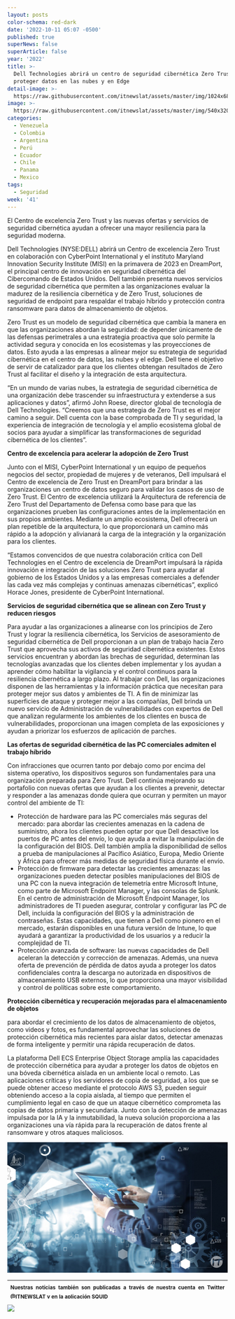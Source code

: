 ```yaml
---
layout: posts
color-schema: red-dark
date: '2022-10-11 05:07 -0500'
published: true
superNews: false
superArticle: false
year: '2022'
title: >-
  Dell Technologies abrirá un centro de seguridad cibernética Zero Trust para
  proteger datos en las nubes y en Edge
detail-image: >-
  https://raw.githubusercontent.com/itnewslat/assets/master/img/1024x680/nuevo-manejo-de-table-g.jpg
image: >-
  https://raw.githubusercontent.com/itnewslat/assets/master/img/540x320/nuevo-manejo-de-table-p.jpg
categories:
  - Venezuela
  - Colombia
  - Argentina
  - Perú
  - Ecuador
  - Chile
  - Panama
  - Mexico
tags:
  - Seguridad
week: '41'
---
```

El Centro de excelencia Zero Trust y las nuevas ofertas y servicios de seguridad cibernética ayudan a ofrecer una mayor resiliencia para la seguridad moderna.

Dell Technologies (NYSE:DELL) abrirá un Centro de excelencia Zero Trust en colaboración con CyberPoint International y el instituto Maryland Innovation Security Institute (MISI) en la primavera de 2023 en DreamPort, el principal centro de innovación en seguridad cibernética del Cibercomando de Estados Unidos. Dell también presenta nuevos servicios de seguridad cibernética que permiten a las organizaciones evaluar la madurez de la resiliencia cibernética y de Zero Trust, soluciones de seguridad de endpoint para respaldar el trabajo híbrido y protección contra ransomware para datos de almacenamiento de objetos.

Zero Trust es un modelo de seguridad cibernética que cambia la manera en que las organizaciones abordan la seguridad: de depender únicamente de las defensas perimetrales a una estrategia proactiva que solo permite la actividad segura y conocida en los ecosistemas y las proyecciones de datos. Esto ayuda a las empresas a alinear mejor su estrategia de seguridad cibernética en el centro de datos, las nubes y el edge. Dell tiene el objetivo de servir de catalizador para que los clientes obtengan resultados de Zero Trust al facilitar el diseño y la integración de esta arquitectura.  

“En un mundo de varias nubes, la estrategia de seguridad cibernética de una organización debe trascender su infraestructura y extenderse a sus aplicaciones y datos”, afirmó John Roese, director global de tecnología de Dell Technologies. “Creemos que una estrategia de Zero Trust es el mejor camino a seguir. Dell cuenta con la base comprobada de TI y seguridad, la experiencia de integración de tecnología y el amplio ecosistema global de socios para ayudar a simplificar las transformaciones de seguridad cibernética de los clientes”. 

**Centro de excelencia para acelerar la adopción de Zero Trust**

Junto con el MISI, CyberPoint International y un equipo de pequeños negocios del sector, propiedad de mujeres y de veteranos, Dell impulsará el Centro de excelencia de Zero Trust en DreamPort para brindar a las organizaciones un centro de datos seguro para validar los casos de uso de Zero Trust. El Centro de excelencia utilizará la Arquitectura de referencia de Zero Trust del Departamento de Defensa como base para que las organizaciones prueben las configuraciones antes de la implementación en sus propios ambientes. Mediante un amplio ecosistema, Dell ofrecerá un plan repetible de la arquitectura, lo que proporcionará un camino más rápido a la adopción y alivianará la carga de la integración y la organización para los clientes. 

“Estamos convencidos de que nuestra colaboración crítica con Dell Technologies en el Centro de excelencia de DreamPort impulsará la rápida innovación e integración de las soluciones Zero Trust para ayudar al gobierno de los Estados Unidos y a las empresas comerciales a defender las cada vez más complejas y continuas amenazas cibernéticas”, explicó Horace Jones, presidente de CyberPoint International. 

**Servicios de seguridad cibernética que se alinean con Zero Trust y reducen riesgos**

Para ayudar a las organizaciones a alinearse con los principios de Zero Trust y lograr la resiliencia cibernética, los Servicios de asesoramiento de seguridad cibernética de Dell proporcionan a un plan de trabajo hacia Zero Trust que aprovecha sus activos de seguridad cibernética existentes. Estos servicios encuentran y abordan las brechas de seguridad, determinan las tecnologías avanzadas que los clientes deben implementar y los ayudan a aprender cómo habilitar la vigilancia y el control continuos para la resiliencia cibernética a largo plazo. Al trabajar con Dell, las organizaciones disponen de las herramientas y la información práctica que necesitan para proteger mejor sus datos y ambientes de TI. 
A fin de minimizar las superficies de ataque y proteger mejor a las compañías, Dell brinda un nuevo servicio de Administración de vulnerabilidades con expertos de Dell que analizan regularmente los ambientes de los clientes en busca de vulnerabilidades, proporcionan una imagen completa de las exposiciones y ayudan a priorizar los esfuerzos de aplicación de parches. 

**Las ofertas de seguridad cibernética de las PC comerciales admiten el trabajo híbrido**

Con infracciones que ocurren tanto por debajo como por encima del sistema operativo, los dispositivos seguros son fundamentales para una organización preparada para Zero Trust. Dell continúa mejorando su portafolio con nuevas ofertas que ayudan a los clientes a prevenir, detectar y responder a las amenazas donde quiera que ocurran y permiten un mayor control del ambiente de TI:

- Protección de hardware para las PC comerciales más seguras del mercado:  para abordar las crecientes amenazas en la cadena de suministro, ahora los clientes pueden optar por que Dell desactive los puertos de PC antes del envío, lo que ayuda a evitar la manipulación de la configuración del BIOS. Dell también amplía la disponibilidad de sellos a prueba de manipulaciones al Pacífico Asiático, Europa, Medio Oriente y África para ofrecer más medidas de seguridad física durante el envío. 
- Protección de firmware para detectar las crecientes amenazas: las organizaciones pueden detectar posibles manipulaciones del BIOS de una PC con la nueva integración de telemetría entre Microsoft Intune, como parte de Microsoft Endpoint Manager, y las consolas de Splunk. En el centro de administración de Microsoft Endpoint Manager, los administradores de TI pueden asegurar, controlar y configurar las PC de Dell, incluida la configuración del BIOS y la administración de contraseñas. Estas capacidades, que tienen a Dell como pionero en el mercado, estarán disponibles en una futura versión de Intune, lo que ayudará a garantizar la productividad de los usuarios y a reducir la complejidad de TI. 
- Protección avanzada de software: las nuevas capacidades de Dell aceleran la detección y corrección de amenazas. Además, una nueva oferta de prevención de pérdida de datos ayuda a proteger los datos confidenciales contra la descarga no autorizada en dispositivos de almacenamiento USB externos, lo que proporciona una mayor visibilidad y control de políticas sobre este comportamiento.

**Protección cibernética y recuperación mejoradas para el almacenamiento de objetos**

para abordar el crecimiento de los datos de almacenamiento de objetos, como videos y fotos, es fundamental aprovechar las soluciones de protección cibernética más recientes para aislar datos, detectar amenazas de forma inteligente y permitir una rápida recuperación de datos. 

La plataforma Dell ECS Enterprise Object Storage amplía las capacidades de protección cibernética para ayudar a proteger los datos de objetos en una bóveda cibernética aislada en un ambiente local o remoto. Las aplicaciones críticas y los servidores de copia de seguridad, a los que se puede obtener acceso mediante el protocolo AWS S3, pueden seguir obteniendo acceso a la copia aislada, al tiempo que permiten el cumplimiento legal en caso de que un ataque cibernético comprometa las copias de datos primaria y secundaria. Junto con la detección de amenazas impulsada por la IA y la inmutabilidad, la nueva solución proporciona a las organizaciones una vía rápida para la recuperación de datos frente al ransomware y otros ataques maliciosos.

![](https://raw.githubusercontent.com/itnewslat/assets/master/img/540x320/nuevo-manejo-de-table-p.jpg)

<table style="height: 42px;" width="569">
<tbody>
<tr>
<td style="text-align: justify;"><sub><strong>Nuestras noticias también son publicadas a través de nuestra cuenta en Twitter <a href="https://twitter.com/itnewslat?lang=es">@ITNEWSLAT</a> y en la aplicación <a href="https://squidapp.co/en/">SQUID</a></strong></sub></td>
</tr>
</tbody>
</table>

<img src="https://tracker.metricool.com/c3po.jpg?hash=56f88a41e39ab42c063cc51676587a04"/>